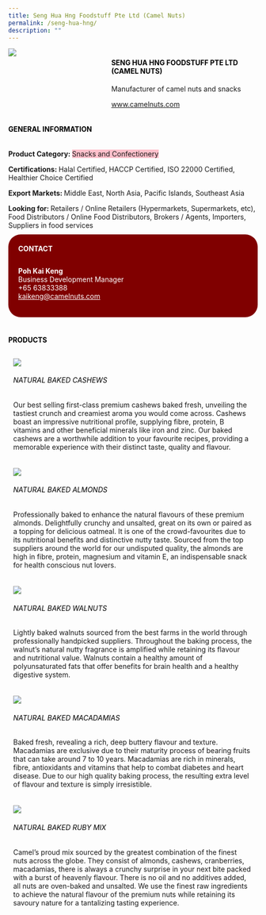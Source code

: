 ```yaml
--- 
title: Seng Hua Hng Foodstuff Pte Ltd (Camel Nuts) 
permalink: /seng-hua-hng/ 
description: ""
--- 
```

<div class="flex-paragraph"> 
<p style="text-transform: uppercase">
</p>
</div> 
<div class="flex-container" style="display: flex; flex-wrap: wrap;"> 
<div class="card sgds" style="flex: 1 1 40%; display: block;">
<img src="https://drive.google.com/u/0/uc?id=1PgSBQtIN-_VeyD0aWoFOGAe9DtI6zxB9&amp;export=download">
</div> 
<div class="card-sgds" style="flex: 1 1 58%; display: block; margin-left: 3px"> 
<h4 style="text-transform: uppercase; color: black;">
<b>Seng Hua Hng Foodstuff Pte Ltd (Camel Nuts)
</b>
</h4> 
<p>Manufacturer of camel nuts and snacks
</p> 
<p>
<a href="https://www.camelnuts.com/" target="_blank">www.camelnuts.com
</a>
</p> 
</div> 
</div> 
<h4 style="text-transform: uppercase; color: black;">
<b>General Information
</b>
</h4> 
<div class="flex-container" style="display: flex; flex-wrap: wrap;"> 
<div class="card sgds" style="flex: 1 1 65%; display: block; align-self: stretch"> 
<div class="flex-paragraph"> 
<p>
<b>Product Category: 
</b>
<span style="background-color: pink; border-radius: 10 px;">Snacks and Confectionery
</span>
</p> 
<p>
<b>Certifications: 
</b>Halal Certified, HACCP Certified, ISO 22000 Certified, Healthier Choice Certified
</p> 
<p>
<b>Export Markets: 
</b>Middle East, North Asia, Pacific Islands, Southeast Asia
</p> 
<p style="margin-bottom: 10px;">
<b>Looking for: 
</b>Retailers / Online Retailers (Hypermarkets, Supermarkets, etc), Food Distributors / Online Food Distributors, Brokers / Agents, Importers, Suppliers in food services
</p> 
</div> 
</div> 
<div class="card sgds" style="flex: 1 1 35%; padding: 10px; display: block; background-color: maroon; border-radius: 25px; align-self: center;"> 
<h4 style="color: white; margin-top: 10px; margin-left: 10px;">CONTACT
</h4> 
<div class="flex-paragraph"> 
<p style="padding: 10px; color: white;">
<b>Poh Kai Keng
</b>
<br>Business Development Manager
<br>+65 63833388
<br>
<a href="mailto:kaikeng@camelnuts.com" style="color: white;">kaikeng@camelnuts.com
</a>
</p> 
</div> 
</div> 
</div> 
<br> 
<h4 style="text-transform: uppercase; color: black;">
<b>products
</b>
</h4> 
<div style="display: flex; flex-wrap: wrap;"> 
<div class="card sgds" style="flex: 1 1 47%; margin: 10px; display: block;"> 
<div class="flex-image" style="display: block;">
<img src="https://drive.google.com/u/0/uc?id=10iSXOIsm9KzBnPwj2fKRCwVxxRTVaAw7&export=download">
</div> 
<div class="flex-paragraph"> 
<h6 style="text-transform: uppercase; color: black;">Natural Baked Cashews
</h6> 
<p>Our best selling first-class premium cashews baked fresh, unveiling the tastiest crunch and creamiest aroma you would come across. Cashews boast an impressive nutritional profile, supplying fibre, protein, B vitamins and other beneficial minerals like iron and zinc. Our baked cashews are a worthwhile addition to your favourite recipes, providing a memorable experience with their distinct taste, quality and flavour.
</p>
</div> 
</div> 
<div class="card sgds" style="flex: 1 1 47%; margin: 10px; display: block;"> 
<div class="flex-image" style="display: block;">
<img src="https://drive.google.com/u/0/uc?id=1ynEekleS0Fxf5bHry0AC_qTq1uEP_r9A&export=download">
</div> 
<div class="flex-paragraph"> 
<h6 style="text-transform: uppercase; color: black;">Natural Baked Almonds
</h6> 
<p>Professionally baked to enhance the natural flavours of these premium almonds. Delightfully crunchy and unsalted, great on its own or paired as a topping for delicious oatmeal. It is one of the crowd-favourites due to its nutritional benefits and distinctive nutty taste. Sourced from the top suppliers around the world for our undisputed quality, the almonds are high in fibre, protein, magnesium and vitamin E, an indispensable snack for health conscious nut lovers.
</p>
</div> 
</div> 
<div class="card sgds" style="flex: 1 1 47%; margin: 10px; display: block;"> 
<div class="flex-image" style="display: block;">
<img src="https://drive.google.com/u/0/uc?id=1XOfzOBkD5eL8AY--QyBym8igcdtL8pYo&export=download">
</div> 
<div class="flex-paragraph"> 
<h6 style="text-transform: uppercase; color: black;">Natural Baked Walnuts
</h6> 
<p>Lightly baked walnuts sourced from the best farms in the world through professionally handpicked suppliers. Throughout the baking process, the walnut’s natural nutty fragrance is amplified while retaining its flavour and nutritional value. Walnuts contain a healthy amount of polyunsaturated fats that offer benefits for brain health and a healthy digestive system. 
</p>
</div> 
</div> 
<div class="card sgds" style="flex: 1 1 47%; margin: 10px; display: block;"> 
<div class="flex-image" style="display: block;">
<img src="https://drive.google.com/u/0/uc?id=19WXheKZ7i4wn2rSb7q1DUSwJ8MCNtFAo&export=download">
</div> 
<div class="flex-paragraph"> 
<h6 style="text-transform: uppercase; color: black;">Natural Baked Macadamias
</h6> 
<p>Baked fresh, revealing a rich, deep buttery flavour and texture. Macadamias are exclusive due to their maturity process of bearing fruits that can take around 7 to 10 years. Macadamias are rich in minerals, fibre, antioxidants and vitamins that help to combat diabetes and heart disease. Due to our high quality baking process, the resulting extra level of flavour and texture is simply irresistible.
</p>
</div> 
</div> 
<div class="card sgds" style="flex: 1 1 47%; margin: 10px; display: block;"> 
<div class="flex-image" style="display: block;">
<img src="https://drive.google.com/u/0/uc?id=15Z7AA2C2KjbMyTfzzxya06ol6r_gxCvM&export=download">
</div> 
<div class="flex-paragraph"> 
<h6 style="text-transform: uppercase; color: black;">Natural Baked Ruby Mix
</h6> 
<p>Camel’s proud mix sourced by the greatest combination of the finest nuts across the globe. They consist of almonds, cashews, cranberries, macadamias, there is always a crunchy surprise in your next bite packed with a burst of heavenly flavour. There is no oil and no additives added, all nuts are oven-baked and unsalted. We use the finest raw ingredients to achieve the natural flavour of the premium nuts while retaining its savoury nature for a tantalizing tasting experience.
</p>
</div> 
</div> 
</div>
